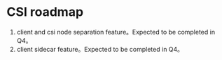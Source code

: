 # CSI roadmap

1. client and csi node separation feature。Expected to be completed in Q4。
2. client sidecar feature。Expected to be completed in Q4。